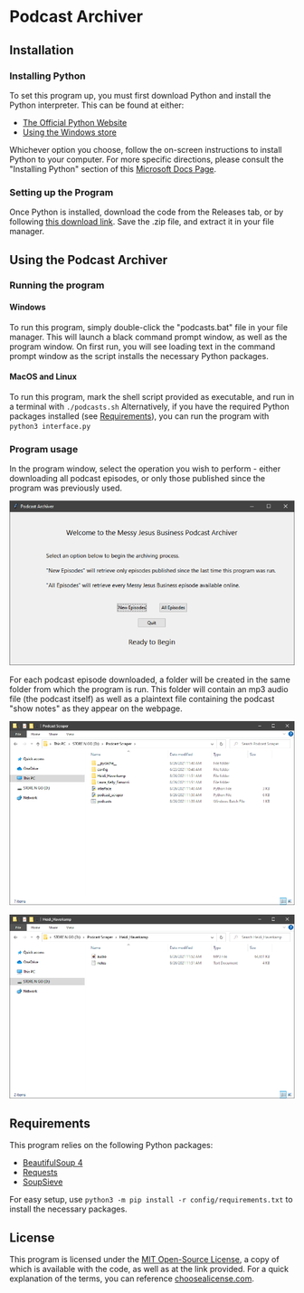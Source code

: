 # Podcast Archiver

## Installation

### Installing Python
To set this program up, you must first download Python and install the Python interpreter. This can be found at either:

 - [The Official Python Website](https://www.python.org/downloads/)
 - [Using the Windows store](https://www.microsoft.com/en-us/p/python-39/9p7qfqmjrfp7)

Whichever option you choose, follow the on-screen instructions to install Python to your computer. For more specific
directions, please consult the "Installing Python" section of this
[Microsoft Docs Page](https://docs.microsoft.com/en-us/windows/python/beginners#install-python).
 
### Setting up the Program
Once Python is installed, download the code from the Releases tab, or by following
[this download link](https://github.com/Isaac-Newt/podcast-archiver/archive/refs/tags/v1.0.zip). Save the .zip file,
and extract it in your file manager. 

## Using the Podcast Archiver

### Running the program

#### Windows
To run this program, simply double-click the "podcasts.bat" file in your file manager. This will launch a black command prompt
window, as well as the program window. On first run, you will see loading text in the command prompt window as the script
installs the necessary Python packages.

#### MacOS and Linux
To run this program, mark the shell script provided as executable, and run in a terminal with `./podcasts.sh` Alternatively,
if you have the required Python packages installed (see [Requirements](#requirements)), you can run the program with `python3 interface.py`

### Program usage
In the program window, select the operation you wish to perform - either downloading all podcast episodes, or only those
published since the program was previously used.

![Screenshot of the main program](images/program.png)

For each podcast episode downloaded, a folder will be created in the same folder from which the program is run. This folder
will contain an mp3 audio file (the podcast itself) as well as a plaintext file containing the podcast "show notes" as they
appear on the webpage.

![Screenshot of the folder structure](images/directories.png)

![Screenshot of folder contents](images/contents.png)

## Requirements

This program relies on the following Python packages:
 - [BeautifulSoup 4](https://www.crummy.com/software/BeautifulSoup/)
 - [Requests](https://docs.python-requests.org/en/master/)
 - [SoupSieve](https://facelessuser.github.io/soupsieve/)

For easy setup, use `python3 -m pip install -r config/requirements.txt` to install the necessary packages.

## License

This program is licensed under the [MIT Open-Source License](https://mit-license.org/), a copy of which is available with
the code, as well as at the link provided. For a quick explanation of the terms, you can reference 
[choosealicense.com](https://choosealicense.com/licenses/mit/).
